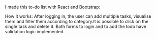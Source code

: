 I made this to-do list with React and Bootstrap:

How it works:
After logging in, the user can add multiple tasks, visualise them and filter them according to category.It is possible to click on the single task and delete it.
Both forms to login and to add the todo have validation logic implemented.
